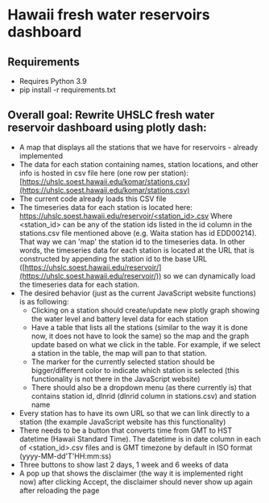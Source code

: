 
# Hawaii fresh water reservoirs dashboard

## Requirements

* Requires Python 3.9
* pip install -r requirements.txt

## Overall goal: Rewrite UHSLC fresh water reservoir dashboard using plotly dash:

*  A map that displays all the stations that we have for reservoirs - already implemented
* The data for each station containing names, station locations, and other info is hosted in csv file here (one row per station): 
  [https://uhslc.soest.hawaii.edu/komar/stations.csv](https://uhslc.soest.hawaii.edu/komar/stations.csv)
* The current code already loads this CSV file
* The timeseries data for each station is located here:
  [https://uhslc.soest.hawaii.edu/reservoir/<station_id>.csv](https://uhslc.soest.hawaii.edu/reservoir/EDD00214.csv)
  Where <station_id> can be any of the station ids listed in the id column in the stations.csv file mentioned above (e.g. Waita station has id EDD00214). That way we can 'map' the station id to the timeseries data. In other words, the timeseries data for each station is located at the URL that is constructed by appending the station id to the base URL ([https://uhslc.soest.hawaii.edu/reservoir/](https://uhslc.soest.hawaii.edu/reservoir/)) so we can dynamically load the timeseries data for each station. 
* The desired behavior (just as the current JavaScript website functions) is as following:
    * Clicking on a station should create/update new plotly graph showing the water level and battery level data for each station
    * Have a table that lists all the stations (similar to the way it is done now, it does not have to look the same) so the map and the graph update based on what we click in the table. For example, if we select a station in the table, the map will pan to that station.
    * The marker for the currently selected station should be bigger/different color to indicate which station is selected (this functionality is not there in the JavaScript website)
    * There should also be a dropdown menu (as there currently is) that contains station id, dlnrid (dlnrid column in stations.csv) and station name
* Every station has to have its own URL so that we can link directly to a station (the example JavaScript website has this functionality)
* There needs to be a button that converts time from GMT to HST datetime (Hawaii Standard Time). The datetime is in date column in each of <station_id>.csv files and is GMT timezone by default in ISO format (yyyy-MM-dd'T'HH:mm:ss)
* Three buttons to show last 2 days, 1 week and 6 weeks of data
* A pop up that shows the disclaimer (the way it is implemented right now) after clicking Accept, the disclaimer should never show up again after reloading the page
